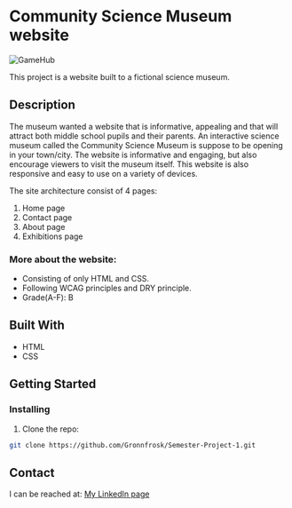 # Community Science Museum website

![GameHub](https://user-images.githubusercontent.com/91615712/205651208-4258fa61-17d5-4a01-8a0d-be3d504323ca.png)

This project is a website built to a fictional science museum. 

## Description
The museum wanted a website that is informative, appealing and that will attract both middle school pupils and their parents. An interactive science museum called the Community Science Museum is suppose to be opening in your town/city. The website is informative and engaging, but also encourage viewers to visit the museum itself. This website is also responsive and easy to use on a variety of devices.  

The site architecture consist of 4 pages:
1. Home page
2. Contact page
3. About page
4. Exhibitions page

### More about the website:
- Consisting of only HTML and CSS.
- Following WCAG principles and DRY principle.
- Grade(A-F): B

## Built With
- HTML
- CSS

## Getting Started

### Installing

1. Clone the repo:

```bash
git clone https://github.com/Gronnfrosk/Semester-Project-1.git
```

## Contact
I can be reached at:
[My LinkedIn page](https://www.linkedin.com/in/hanna-fjeldsaa-0b4797127/) 


